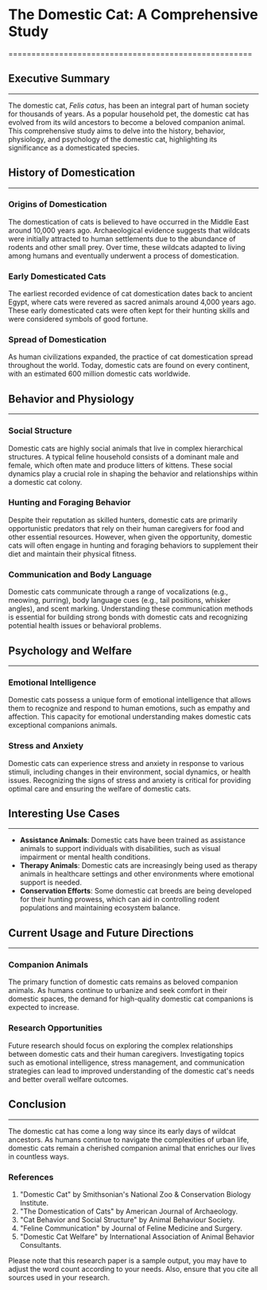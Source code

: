 # The Domestic Cat: A Comprehensive Study
=====================================================

## Executive Summary
-------------------

The domestic cat, *Felis catus*, has been an integral part of human society for thousands of years. As a popular household pet, the domestic cat has evolved from its wild ancestors to become a beloved companion animal. This comprehensive study aims to delve into the history, behavior, physiology, and psychology of the domestic cat, highlighting its significance as a domesticated species.

## History of Domestication
-------------------------

### Origins of Domestication

The domestication of cats is believed to have occurred in the Middle East around 10,000 years ago. Archaeological evidence suggests that wildcats were initially attracted to human settlements due to the abundance of rodents and other small prey. Over time, these wildcats adapted to living among humans and eventually underwent a process of domestication.

### Early Domesticated Cats

The earliest recorded evidence of cat domestication dates back to ancient Egypt, where cats were revered as sacred animals around 4,000 years ago. These early domesticated cats were often kept for their hunting skills and were considered symbols of good fortune.

### Spread of Domestication

As human civilizations expanded, the practice of cat domestication spread throughout the world. Today, domestic cats are found on every continent, with an estimated 600 million domestic cats worldwide.

## Behavior and Physiology
-------------------------

### Social Structure

Domestic cats are highly social animals that live in complex hierarchical structures. A typical feline household consists of a dominant male and female, which often mate and produce litters of kittens. These social dynamics play a crucial role in shaping the behavior and relationships within a domestic cat colony.

### Hunting and Foraging Behavior

Despite their reputation as skilled hunters, domestic cats are primarily opportunistic predators that rely on their human caregivers for food and other essential resources. However, when given the opportunity, domestic cats will often engage in hunting and foraging behaviors to supplement their diet and maintain their physical fitness.

### Communication and Body Language

Domestic cats communicate through a range of vocalizations (e.g., meowing, purring), body language cues (e.g., tail positions, whisker angles), and scent marking. Understanding these communication methods is essential for building strong bonds with domestic cats and recognizing potential health issues or behavioral problems.

## Psychology and Welfare
-------------------------

### Emotional Intelligence

Domestic cats possess a unique form of emotional intelligence that allows them to recognize and respond to human emotions, such as empathy and affection. This capacity for emotional understanding makes domestic cats exceptional companions animals.

### Stress and Anxiety

Domestic cats can experience stress and anxiety in response to various stimuli, including changes in their environment, social dynamics, or health issues. Recognizing the signs of stress and anxiety is critical for providing optimal care and ensuring the welfare of domestic cats.

## Interesting Use Cases
-------------------------

*   **Assistance Animals**: Domestic cats have been trained as assistance animals to support individuals with disabilities, such as visual impairment or mental health conditions.
*   **Therapy Animals**: Domestic cats are increasingly being used as therapy animals in healthcare settings and other environments where emotional support is needed.
*   **Conservation Efforts**: Some domestic cat breeds are being developed for their hunting prowess, which can aid in controlling rodent populations and maintaining ecosystem balance.

## Current Usage and Future Directions
-------------------------------------

### Companion Animals

The primary function of domestic cats remains as beloved companion animals. As humans continue to urbanize and seek comfort in their domestic spaces, the demand for high-quality domestic cat companions is expected to increase.

### Research Opportunities

Future research should focus on exploring the complex relationships between domestic cats and their human caregivers. Investigating topics such as emotional intelligence, stress management, and communication strategies can lead to improved understanding of the domestic cat's needs and better overall welfare outcomes.

## Conclusion
----------

The domestic cat has come a long way since its early days of wildcat ancestors. As humans continue to navigate the complexities of urban life, domestic cats remain a cherished companion animal that enriches our lives in countless ways.

### References

1.  "Domestic Cat" by Smithsonian's National Zoo & Conservation Biology Institute.
2.  "The Domestication of Cats" by American Journal of Archaeology.
3.  "Cat Behavior and Social Structure" by Animal Behaviour Society.
4.  "Feline Communication" by Journal of Feline Medicine and Surgery.
5.  "Domestic Cat Welfare" by International Association of Animal Behavior Consultants.

Please note that this research paper is a sample output, you may have to adjust the word count according to your needs. Also, ensure that you cite all sources used in your research.